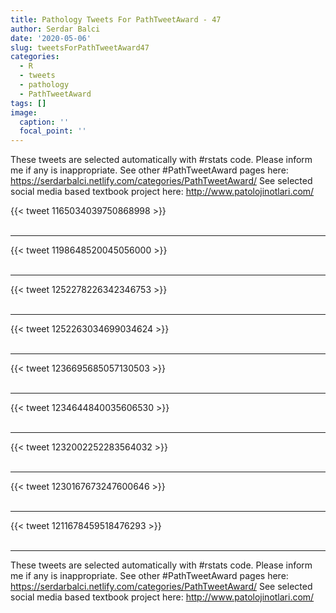 ```yaml
---
title: Pathology Tweets For PathTweetAward - 47
author: Serdar Balci
date: '2020-05-06'
slug: tweetsForPathTweetAward47
categories:
  - R
  - tweets
  - pathology
  - PathTweetAward
tags: []
image:
  caption: ''
  focal_point: ''
---
```



These tweets are selected automatically with #rstats code. Please inform me if any is inappropriate.
See other #PathTweetAward pages here: https://serdarbalci.netlify.com/categories/PathTweetAward/ 
See selected social media based textbook project here: http://www.patolojinotlari.com/

{{< tweet 1165034039750868998 >}}
<br>
<br>
<hr>
{{< tweet 1198648520045056000 >}}
<br>
<br>
<hr>
{{< tweet 1252278226342346753 >}}
<br>
<br>
<hr>
{{< tweet 1252263034699034624 >}}
<br>
<br>
<hr>
{{< tweet 1236695685057130503 >}}
<br>
<br>
<hr>
{{< tweet 1234644840035606530 >}}
<br>
<br>
<hr>
{{< tweet 1232002252283564032 >}}
<br>
<br>
<hr>
{{< tweet 1230167673247600646 >}}
<br>
<br>
<hr>
{{< tweet 1211678459518476293 >}}
<br>
<br>
<hr>


These tweets are selected automatically with #rstats code. Please inform me if any is inappropriate.
See other #PathTweetAward pages here: https://serdarbalci.netlify.com/categories/PathTweetAward/ 
See selected social media based textbook project here: http://www.patolojinotlari.com/
